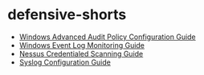 # defensive-shorts

- [Windows Advanced Audit Policy Configuration Guide](windows-advanced-audit-policy.md)
- [Windows Event Log Monitoring Guide](windows-event-ids-to-monitor.md)
- [Nessus Credentialed Scanning Guide](nessus-credentialed-scan.md)
- [Syslog Configuration Guide](syslog/README.md)
